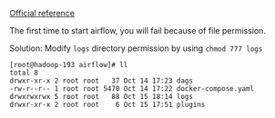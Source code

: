[Official reference](https://datahubproject.io/docs/docker/airflow/local_airflow)

The first time to start airflow, you will fail because of file permission.

Solution:
Modify `logs` directory permission by using `chmod 777 logs`
```shell
[root@hadoop-193 airflow]# ll
total 8
drwxr-xr-x 2 root root   37 Oct 14 17:23 dags
-rw-r--r-- 1 root root 5470 Oct 14 17:22 docker-compose.yaml
drwxrwxrwx 5 root root   88 Oct 15 18:14 logs
drwxr-xr-x 2 root root    6 Oct 15 17:51 plugins
```
